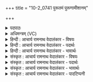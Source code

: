+++
title = "10-2_0741 पुरूतमं पुरूणामीशानम्"

+++
<details><summary>पदपाठः</summary>

पु꣣रूत꣡म꣢म्। पु꣣रूणा꣢म्। ई꣡शा꣢꣯नम्। वा꣡र्या꣢꣯णाम्। इ꣡न्द्र꣢꣯म्। सो꣡मे꣢꣯। स꣡चा꣢꣯। सु꣣ते꣢। ७४१।
</details>

<details><summary>अधिमन्त्रम् (VC)</summary>

- इन्द्रः
- मधुच्छन्दा वैश्वामित्रः
- गायत्री
- षड्जः
</details>

<details><summary>हिन्दी : आचार्य रामनाथ वेदालंकार - विषयः</summary>

आत्मा को उद्बोधन देने के अनन्तर अब परमात्मा के विषय में कहते हैं।
</details>

<details><summary>हिन्दी : आचार्य रामनाथ वेदालंकार - पदार्थः</summary>

पदार्थान्वयभाषाः -  हे साथियो! (पुरूणाम्)पूर्णों एवं पालनकर्त्ताओं में(पुरूतमम्)पूर्णतम और सर्वाधिक पालक, (वार्याणाम्)वरणीय गुणों के(ईशानम्)अधीश्वर(इन्द्रम्)परमात्मा के प्रति(सुते)श्रद्धारस के तैयार हो जाने पर(सचा)साथ मिलकर(प्र गायत)स्तुति-गीत गाओ।[यहाँ ‘प्रगायत’ शब्द पूर्व मन्त्र से आया है]॥२॥
</details>

<details><summary>हिन्दी : आचार्य रामनाथ वेदालंकार - भावार्थः</summary>

भावार्थभाषाः -  जो स्वयं पूर्ण और अन्यों को पूर्ण करनेवाला,समस्त गुणों से विभूषित परमेश्वर है,उसकी सबको मिलकर श्रद्धा के साथ उपासना करनी चाहिए ॥२॥
</details>

<details><summary>संस्कृत : आचार्य रामनाथ वेदालंकार - विषयः</summary>

आत्मोद्बोधनानन्तरमथ परमात्मविषयमाह।
</details>

<details><summary>संस्कृत : आचार्य रामनाथ वेदालंकार - पदार्थः</summary>

पदार्थान्वयभाषाः -  हे सखायः! (पुरूणाम्)पूर्णानां पालकानां वा(पुरूतमम्२)पूर्णतमं पालकतमं वा।[पॄ पालनपूरणयोः इत्यस्मात् ‘पृभिदिव्यधिगृधिधृषिहृषिभ्यः। उ० १।२३’ इत्यनेन कुः प्रत्ययः।] (वार्याणाम्)वरणीयानां गुणानाम्(ईशानम्)अधीश्वरम्(इन्द्रम्)परमात्मानं प्रति(सुते)श्रद्धारसे अभिषुते सति(सचा)सम्मिल्य,‘प्रगायत’ इति पूर्वमन्त्रादाकृष्यते,स्तुतिगीतानि गायत ॥२॥३
</details>

<details><summary>संस्कृत : आचार्य रामनाथ वेदालंकार - भावार्थः</summary>

भावार्थभाषाः -  यः स्वयं पूर्णोऽन्येषां च पूरको निखिलगुणगणविभूषितः परमेश्वरोऽस्ति स सर्वैः सम्मिल्य श्रद्धया समुपास्यः ॥२॥
</details>

<details><summary>संस्कृत : आचार्य रामनाथ वेदालंकार - पादटिप्पनी</summary>

टिप्पणी:   १. ऋ० १।५।२, अथ० २०।६८।१२। २. पुरुतमं पुरून् बहून् शत्रून् तामयति ग्लापयतीति पुरुतमः, तमु ग्लानौ इति धातोर्ण्यन्तात् पचाद्यचि चित्त्वादन्तोदात्तेऽपि पा० ६।१।१६३ कृदुत्तरपदप्रकृतिस्वरं पा० ६।२।१३ बाधित्वा “परादिश्छन्दसि बहुलम्” पा० ६।२।१९९ इत्युत्तरपदाद्युदात्तत्वम्—इति सा०। तत्तु पदकारविरुद्धम् पदपाठेऽवग्रहाभावात्। ३. ऋग्भाष्ये दयानन्दर्षिर्मन्त्रमेतं परमात्मपक्षे भौतिकवायुपक्षे च व्याचष्टे।
</details>